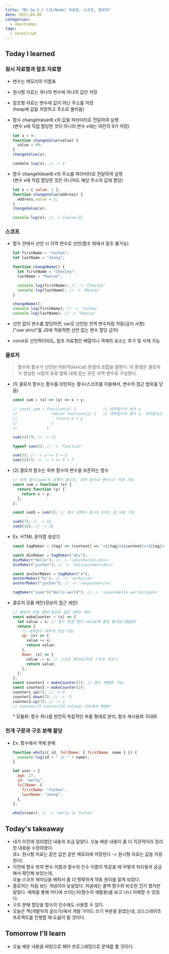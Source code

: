 ```yaml
---
title: "BC-3w-3 / [JS/Node] 자료형, 스코프, 클로저"
date: 2021-09-08
categories:
  - <Bootcamp>
tags:
  - JavaScript
---
```


## Today I learned

### 원시 자료형과 참조 자료형

- 변수는 메모리의 이름표
- 원시형 자료는 하나의 변수에 하나의 값만 저장
- 참조형 자료는 변수에 값이 아닌 주소를 저장  
  (heap에 값을 저장하고 주소로 불러옴)

- 함수 changeValue에 x의 값을 파라미터로 전달하여 실행  
  (변수 x에 직접 할당한 것이 아니라 변수 x에는 여전히 9가 저장)

  ```js
  let x = 9;
  function changeValue(value) {
    value = 99;
  }
  changeValue(x);

  condole.log(x); // -> 9
  ```

- 함수 changeValue에 x의 주소를 파라미터로 전달하여 실행  
  (변수 x에 직접 할당한 것은 아니어도 해당 주소의 값에 할당)

  ```js
  let x = { value: 3 };
  function changeValue(address) {
    address.value = 2;
  }
  changeValue(x);

  console.log(x); // -> {value:2}​
  ```

### 스코프

- 함수 안에서 선언 시 지역 변수로 선언(함수 밖에서 참조 불가능)

  ```js
  let firstName = "Yuchan";
  let lastName = "Jeong";

  function changeName() {
    let firstName = "Chesley";
    lastName = "Mancao";

    console.log(firstName); // -> 'Chesley'
    console.log(lastName); // -> 'Mancao'
  }

  changeName();
  console.log(firstName); // -> 'Yuchan'
  console.log(lastName); // -> 'Mancao'​
  ```

- 선언 없이 변수를 할당하면, var로 선언된 전역 변수처럼 작동(금지 사항)  
  ("use strict"를 JS에 적용하면 선언 없는 변수 할당 금지)
- const로 선언하더라도, 참조 자료형인 배열이나 객체의 요소는 추가 및 삭제 가능

### 클로저

> 함수와 함수가 선언된 어휘적(lexical) 환경의 조합을 말한다. 이 환경은 클로저가 생성된 시점의 유효 범위 내에 있는 모든 지역 변수로 구성된다.

- (1) 클로저 함수는 함수를 리턴하는 함수(스코프를 이용해서, 변수의 접근 범위를 닫음)

  ```js
  const sum = (x) => (y) => x + y;

  // const sum = function(x) {            // 외부함수의 변수 x
  //               return function(y) {   // 내부함수의 변수 y, 외부함수는 y에 접근 불가능
  //                 return x + y
  //               }
  //             }

  sum(5)(7); // -> 12

  typeof sum(5); // -> "function"

  sum(5); // -> y => 5 + y
  sum(5)(7); // -> 7 => 5 + 7
  ```

- (2) 클로저 함수는 외부 함수의 변수를 보존하는 함수

  ```js
  // 외부 함수(sum)의 실행이 끝나도, 외부 함수내 변수(x) 사용 가능
  const sum = function (x) {
    return function (y) {
      return x + y;
    };
  };

  const sum5 = sum(5); // 함수 실행이 끝나도 5라는 값 사용 가능

  sum5(7); // -> 12
  sum5(10); // -> 15
  ```

- Ex. HTML 문자열 생성기

  ```js
  const tagMaker = (tag) => (content) => `<${tag}>${content}</${tag}>`;

  const divMaker = tagMaker("div");
  divMaker("hello"); // -> '<div>hello</div>'
  divMaker("yuchan"); // -> '<div>yuchan</div>'

  const anchorMaker = tagMaker("a");
  anchorMaker("hi"); // -> '<a>hi</a>'
  anchorMaker("yuchan"); // -> '<a>yuchan</a>'

  tagMaker("span")("Hello world"); // -> '<span>Hello world</span>'
  ```

- 클로저 모듈 패턴(정보의 접근 제한)

  ```js
  // 클로저 모듈 패턴(정보의 접근 제한) 예시
  const makeCounter = (x) => {
    let value = x; // 함수 변경 없이 value에 할당 불가능(캡슐화)
    return {
      // 내부함수 여러개 생성 가능
      up: (x) => {
        value += x;
        return value;
      },
      down: (x) => {
        value -= x; // 스코프 체이닝(하위 스코프 우선!)
        return value;
      },
    };
  };
  const counter1 = makeCounter(1); // 함수 재활용 가능!
  const counter2 = makeCounter(2);
  counter1.up(7); // -> 8
  counter2.down(7); // -> -5
  counter2.up(7); // -> 2
  // counter1과 counter2의 value는 서로에게 영향X!
  ```

  \* 모듈화: 함수 하나를 완전히 독립적인 부품 형태로 분리, 함수 재사용화 극대화

### 전개 구문과 구조 분해 할당

- Ex. 함수에서 객체 분해

  ```js
  function whoIs({ id, fullName: { firstName: name } }) {
    console.log(id + " is " + name);
  }

  let user = {
    age: 27,
    id: "werty",
    fullName: {
      firstName: "Yuchan",
      lastName: "Jeong",
    },
  };

  whoIs(user); // -> 'werty is Yuchan'
  ```

## Today's takeaway

- 내가 이전에 정리했던 내용과 조금 달랐다. 오늘 배운 내용이 좀 더 직관적이라 정리한 내용을 수정하였다.  
  (Ex. 원시형 자료는 같은 값은 같은 메모리에 저장된다 -> 원시형 자료는 값을 저장한다)
- 이전에 함수 밖의 변수 이름과 함수의 인수 이름이 똑같을 때 어떻게 처리될까 궁금해서 확인해 보았는데,  
  오늘 스코프 체이닝을 배워서 좀 더 명확하게 작동 원리를 알게 되었다.
- 클로저는 처음 보는 개념이라 낯설었다. 처음에는 콜백 함수와 비슷한 건가 했지만 달랐다. 예제를 통해 어디에 쓰이는지(함수의 재활용)를 보고 나니 이해할 수 있었다.
- 구조 분해 할당을 함수의 인수에도 사용할 수 있다.
- 오늘은 책(개발자의 글쓰기)에서 개발 가이드 쓰기 부분을 읽었는데, 코드스테이츠 프로젝트를 진행할 때 도움이 될 것이다.

## Tomorrow I'll learn

- 오늘 배운 내용을 바탕으로 페어 프로그래밍으로 문제를 풀 것이다.
